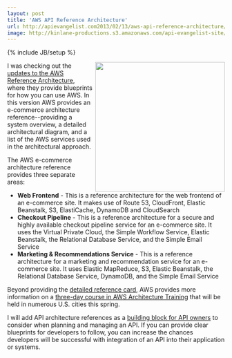 ```yaml
---
layout: post
title: 'AWS API Reference Architecture'
url: http://apievangelist.com2013/02/13/aws-api-reference-architecture/
image: http://kinlane-productions.s3.amazonaws.com/api-evangelist-site/blog/aws-ecommerce-reference-architecture.png
---
```

{% include JB/setup %}
<p>
     <img src="https://s3.amazonaws.com/kinlane-productions/api-evangelist/aws/aws-ecommerce-reference-architecture.png"  width="300" align="right" />
</p>
<p>
     I was checking out the <a href="http://aws.typepad.com/aws/2013/02/three-new-aws-reference-architectures-for-e-commerce.html">updates to the AWS Reference Architecture</a>, where they provide blueprints for how you can use AWS. In this version AWS provides an e-commerce architecture reference--providing a system overview, a detailed architectural diagram, and a list of the AWS services used in the architectural approach.
</p>
<p>
     The AWS e-commerce architecture reference provides three separate areas:
</p>
<ul>
     <li>
          <strong>Web Frontend</strong> - This is a reference architecture for the web frontend of an e-commerce site. It makes use of Route 53, CloudFront, Elastic Beanstalk, S3, ElastiCache, DynamoDB and CloudSearch
     </li>
     <li>
          <strong>Checkout Pipeline</strong> - This is a reference architecture for a secure and highly available checkout pipeline service for an e-commerce site. It uses the Virtual Private Cloud, the Simple Workflow Service, Elastic Beanstalk, the Relational Database Service, and the Simple Email Service
     </li>
     <li>
          <strong>Marketing &amp; Recommendations Service</strong> - This is a reference architecture for a marketing and recommendation service for an e-commerce site. It uses Elastic MapReduce, S3, Elastic Beanstalk, the Relational Database Service, DynamoDB, and the Simple Email Service
     </li>
</ul>
<p>
     Beyond providing the <a href="http://media.amazonwebservices.com/architecturecenter/AWS_ac_ra_ecommerce_webfrontend_14.pdf">detailed reference card</a>, AWS provides more information on a <a href="http://aws.amazon.com/aws-training/architect/">three-day course in AWS Architecture Training</a> that will be held in numerous U.S. cities this spring.
</p>
<p>
     I will add API architecture references as a <a href="/">building block for API owners</a> to consider when planning and managing an API. If you can provide clear blueprints for developers to follow, you can increase the chances developers will be successful with integration of an API into their application or systems.
</p>
